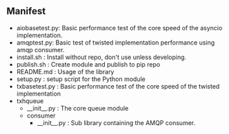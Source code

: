 ## Manifest
* aiobasetest.py: Basic performance test of the core speed of the asyncio implementation.
* amqptest.py: Basic test of twisted implementation performance using amqp consumer.
* install.sh : Install without repo, don't use unless developing.
* publish.sh : Create module and publish to pip repo
* README.md : Usage of the library
* setup.py : setup script for the Python module
* txbasetest.py : Basic performance test of the core speed of the twisted implementation
* txhqueue
  * \_\_init\_\_.py : The core queue module
  * consumer
    * \_\_init\_\_.py : Sub library containing the AMQP consumer.

